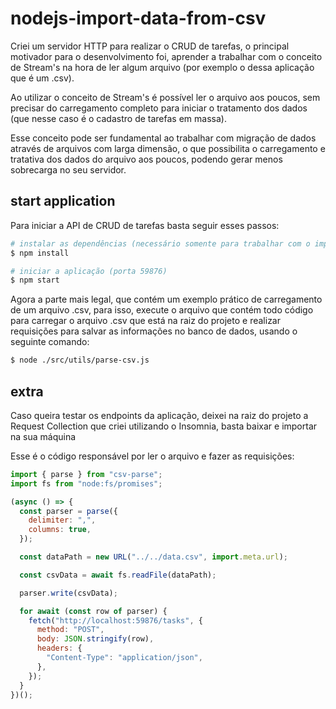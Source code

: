 # nodejs-import-data-from-csv
Criei um servidor HTTP para realizar o CRUD de tarefas, o principal motivador para o desenvolvimento foi, 
aprender a trabalhar com o conceito de Stream's na hora de ler algum arquivo (por exemplo o dessa aplicação que é um .csv).

Ao utilizar o conceito de Stream's é possível ler o arquivo aos poucos, sem precisar do carregamento completo para iniciar o tratamento dos dados (que nesse caso é o cadastro de tarefas em massa).

Esse conceito pode ser fundamental ao trabalhar com migração de dados através de arquivos com larga dimensão, o que possibilita o carregamento e tratativa dos dados do arquivo aos poucos, podendo gerar menos sobrecarga no seu servidor.

## start application
Para iniciar a API de CRUD de tarefas basta seguir esses passos:
```bash
# instalar as dependências (necessário somente para trabalhar com o import do .csv)
$ npm install

# iniciar a aplicação (porta 59876)
$ npm start
```
Agora a parte mais legal, que contém um exemplo prático de carregamento de um arquivo .csv, para isso,
execute o arquivo que contém todo código para carregar o arquivo .csv que está na raiz do projeto e realizar requisições para salvar as informações no banco de dados, usando o seguinte comando:
```bash
$ node ./src/utils/parse-csv.js
```
## extra
Caso queira testar os endpoints da aplicação, deixei na raiz do projeto a Request Collection que criei utilizando o Insomnia, basta baixar e importar na sua máquina

Esse é o código responsável por ler o arquivo e fazer as requisições:
```javascript
import { parse } from "csv-parse";
import fs from "node:fs/promises";

(async () => {
  const parser = parse({
    delimiter: ",",
    columns: true,
  });

  const dataPath = new URL("../../data.csv", import.meta.url);

  const csvData = await fs.readFile(dataPath);

  parser.write(csvData);

  for await (const row of parser) {
    fetch("http://localhost:59876/tasks", {
      method: "POST",
      body: JSON.stringify(row),
      headers: {
        "Content-Type": "application/json",
      },
    });
  }
})();
```
